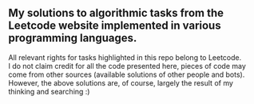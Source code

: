 ## My solutions to algorithmic tasks from the Leetcode website implemented in various programming languages.
All relevant rights for tasks highlighted in this repo belong to Leetcode. <br>
I do not claim credit for all the code presented here, pieces of code may come from other sources (available solutions of other people and bots). However, the above solutions are, of course, largely the result of my thinking and searching :)

